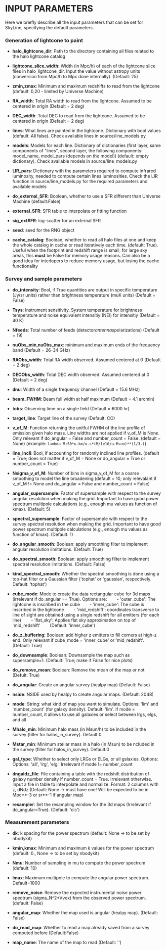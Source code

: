 # INPUT PARAMETERS

Here we briefly describe all the input parameters that can be set for SkyLine, specifying the default parameters.

### Generation of lightcone to paint

- **halo_lightcone_dir**: Path to the directory containing all files related to the halo lightcone catalog

- **lightcone_slice_width**: Width (in Mpc/h) of each of the lightcone slice files in halo_lightcone_dir. Input the value without astropy units (conversion from Mpc/h to Mpc done internally). (Default: 25)

- **zmin,zmax**: Minimum and maximum redshifts to read from the lightcone (default: 0,20 - limited by Universe Machine)

- **RA_width**: Total RA width to read from the lightcone. Assumed to be centered in origin (Default = 2 deg)

- **DEC_width**: Total DEC to read from the lightcone. Assumed to be centered in origin (Default = 2 deg)

- **lines**: What lines are painted in the lightcone. Dictionary with bool values (default: All false). Check available lines in source/line_models.py

- **models**: Models for each line. Dictionary of dictionaries (first layer, same components of "lines", second layer, the following components: model_name, model_pars (depends on the model)) (default: empty dictionary). Check available models in source/line_models.py
                        
- **LIR_pars**: Dictionary with the parameters required to compute infrared luminosity, needed to compute certain lines luminosities. Check the LIR function in source/line_models.py for the required parameters and available models

- **do_external_SFR**: Boolean, whether to use a SFR different than Universe Machine (default:False)

- **external_SFR**: SFR table to interpolate or fitting function

- **sig_extSFR**: log-scatter for an external SFR

- **seed**: seed for the RNG object

- **cache_catalog**: Boolean, whether to read all halo files at one and keep the whole catalog in cache or read iteratively each time. (default: True). Useful when the footprint and redshift range is small, for large sky areas, this **must** be False for memory usage reasons. Can also be a good idea for interlopers to reduce memory usage, but losing the cache functionality


### Survey and sample parameters

- **do_intensity**: Bool, if True quantities are output in specific temperature (Jy/sr units) rather than brightness temperature (muK units) (Default = False)

- **Tsys**: Instrument sensitivity. System temperature for brightness temperature and noise equivalent intensitiy (NEI) for intensitiy (Default = 40 K)

- **Nfeeds**: Total number of feeds (detector*antennas*polarizations) (Default = 19)

- **nuObs_min,nuObs_max**: minimum and maximum ends of the frequency band (Default = 26-34 GHz)

- **RAObs_width**: Total RA width observed. Assumed centered at 0 (Default = 2 deg)

- **DECObs_width**: Total DEC width observed. Assumed centered at 0 (Default = 2 deg)

- **dnu**: Width of a single frequency channel (Default = 15.6 MHz)

- **beam_FWHM**: Beam full width at half maximum (Default = 4.1 arcmin)

- **tobs**: Observing time on a single field (Default = 6000 hr)

- **target_line**: Target line of the survey (Default: CO)

- **v_of_M**: Function returning the unitful FWHM of the line profile of emission given halo mass. Line widths are not applied if v_of_M is None. Only relevant if do_angular = False and number_count = False. (default = None) (example: `lambda M:50*u.km/u.s*(M/1e10/u.Msun)**(1/3.)`)
                    
- **line_incli**: Bool, if accounting for randomly inclined line profiles. (default = True; does not matter if v_of_M = None or do_angular = True or number_count = True)

- **Nsigma_v_of_M**: Number of bins in sigma_v_of_M for a coarse smoothing to model the line broadening (default = 10; only relevalant if v_of_M != None and do_angular = False and number_count = False)

- **angular_supersample**: Factor of supersample with respect to the survey angular resolution when making the grid. Important to have good power spectrum multipole calculations (e.g., enough mu values as function of kmax). (Default: 5)
                        
- **spectral_supersample**: Factor of supersample with respect to the survey spectral resolution when making the grid. Important to have good power spectrum multipole calculations (e.g., enough mu values as function of kmax). (Default: 1)

- **do_angular_smooth**: Boolean: apply smoothing filter to implement angular resolution limitations. (Default: True)

- **do_spectral_smooth**: Boolean: apply smoothing filter to implement spectral resolution limitations. (Default: False)

- **kind_spectral_smooth**: Whether the spectral smoothing is done using a top-hat filter or a Gaussian filter ('tophat' or 'gaussian', respectively. Default: 'tophat')
                        
- **cube_mode**: Mode to create the data rectangular cube for 3d maps (irrelevant if do_angular == True). Options are:
&nbsp;&nbsp;&nbsp;&nbsp;&nbsp;&nbsp; - 'outer_cube': The lightcone is inscribed in the cube
&nbsp;&nbsp;&nbsp;&nbsp;&nbsp;&nbsp; - 'inner_cube': The cube is inscribed in the lightcone
&nbsp;&nbsp;&nbsp;&nbsp;&nbsp;&nbsp; - 'mid_redshift': coordinates transverse to line of sight are obtained using a single redshift for all emitters (for each line)
&nbsp;&nbsp;&nbsp;&nbsp;&nbsp;&nbsp; - 'flat_sky': Applies flat sky approximation on top of 'mid_redshift'
&nbsp;&nbsp;&nbsp;&nbsp;&nbsp;&nbsp; (Default: 'inner_cube')
                        
- **do_z_buffering**: Boolean: add higher z emitters to fill corners at high-z end. Only relevant if cube_mode = 'inner_cube' or 'mid_redshift'. (Default: True)

- **do_downsample**: Boolean: Downsample the map such as supersample=1. (Default: True; make if False for nice plots)

- **do_remove_mean**: Boolean: Remove the mean of the map or not (Defult: True)

- **do_angular**: Create an angular survey (healpy map) (Default: False)

- **nside**: NSIDE used by healpy to create angular maps. (Default: 2048)

- **mode**: String: what kind of map you want to simulate. Options: 'lim' and 'number_count' (for galaxy density). Default: 'lim'. If mode = number_count, it allows to use all galaxies or select between lrgs, elgs, and all

- **Mhalo_min**: Minimum halo mass (in Msun/h) to be included in the survey (filter for halos_in_survey). Default:0

- **Mstar_min**: Minimum stellar mass in a halo (in Msun) to be ncluded in the survey (filter for halos_in_survey). Default:0

- **gal_type**: Whether to select only LRGs or ELGs, or all galaxies. Options: Options: 'all', 'lrg', 'elg'. Irrelevant if mode != number_count

- **dngaldz_file**: File containing a table with the redshift distribution of galaxy number density if number_count = True. Irrelevant otherwise. Input a file in table to interpolate and normalize. Format: 2 columns with z, dNdz    (Default: None -> must have one! Will be expected to be in Mpc**-3 or sr**-1 if angular map)   

- **resampler**: Set the resampling window for the 3d maps (Irrelevant if do_angular=True). (Default: 'cic')


### Measurement parameters

- **dk**: k spacing for the power spectrum (default: None -> to be set by nbodykit)

- **kmin,kmax**: Minimum and maximum k values for the power spectrum (default: 0., None -> to be set by nbodykit)

- **Nmu**: Number of sampling in mu to compute the power spectrum (default: 10)
                        
- **lmax**: Maximum multipole to compute the angular power spectrum. Default=1000

- **remove_noise**: Remove the expected instrumental noise power spectrum (sigma_N^2*Vvox) from the observed power spectrum. (default: False)
                        
- **angular_map**: Whether the map used is angular (healpy map). (Default: False)

- **do_read_map**: Whether to read a map already saved from a survey computed before (Default:False)

- **map_name**: The name of the map to read (Default: '')
